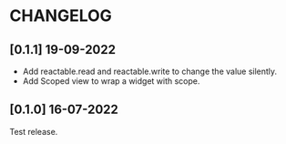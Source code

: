 # CHANGELOG

## [0.1.1] 19-09-2022

- Add reactable.read and reactable.write to change the value silently.
- Add Scoped view to wrap a widget with scope.

## [0.1.0] 16-07-2022

Test release.
